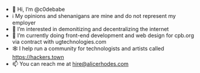 - 👋 Hi, I’m @c0debabe
- ℹ️ My opinions and shenanigans are mine and do not represent my employer
- 👀 I’m interested in demonitizing and decentralizing the internet
- 🌱 I’m currently doing front-end development and web design for cpb.org via contract with ugtechnologies.com
- 🕸️ I help run a community for technologists and artists called https://hackers.town
- 📫 You can reach me at hire@alicerhodes.com

